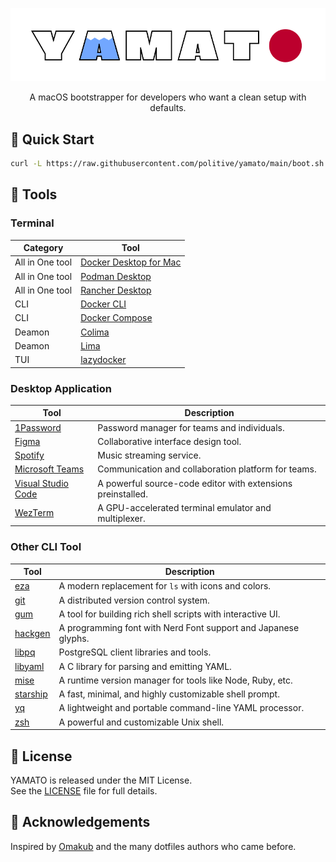 <p align="center">
  <img src="./logo.png" width="600" alt="Logo" />
</p>

<p align="center">
  A macOS bootstrapper for developers who want a clean setup with defaults.
</p>

## 🚀 Quick Start

```bash
curl -L https://raw.githubusercontent.com/politive/yamato/main/boot.sh | bash
```

## 🧰 Tools

### Terminal

| Category        | Tool                                                                  |
| --------------- | --------------------------------------------------------------------- |
| All in One tool | [Docker Desktop for Mac](https://github.com/docker/for-mac)           |
| All in One tool | [Podman Desktop](https://github.com/podman-desktop/podman-desktop)    |
| All in One tool | [Rancher Desktop](https://github.com/rancher-sandbox/rancher-desktop) |
| CLI             | [Docker CLI](https://github.com/docker/cli)                           |
| CLI             | [Docker Compose](https://github.com/docker/compose)                   |
| Deamon          | [Colima](https://github.com/abiosoft/colima)                          |
| Deamon          | [Lima](https://github.com/lima-vm/lima)                               |
| TUI             | [lazydocker](https://github.com/jesseduffield/lazydocker)             |

### Desktop Application

| Tool                                                                                | Description                                                 |
| ----------------------------------------------------------------------------------- | ----------------------------------------------------------- |
| [1Password](https://1password.com)                                                  | Password manager for teams and individuals.                 |
| [Figma](https://www.figma.com)                                                      | Collaborative interface design tool.                        |
| [Spotify](https://www.spotify.com)                                                  | Music streaming service.                                    |
| [Microsoft Teams](https://www.microsoft.com/en/microsoft-teams/group-chat-software) | Communication and collaboration platform for teams.         |
| [Visual Studio Code](https://code.visualstudio.com)                                 | A powerful source-code editor with extensions preinstalled. |
| [WezTerm](https://wezfurlong.org/wezterm/)                                          | A GPU-accelerated terminal emulator and multiplexer.        |

### Other CLI Tool

| Tool                                             | Description                                                    |
| ------------------------------------------------ | -------------------------------------------------------------- |
| [eza](https://github.com/eza-community/eza)      | A modern replacement for `ls` with icons and colors.           |
| [git](https://github.com/git/git)                | A distributed version control system.                          |
| [gum](https://github.com/charmbracelet/gum)      | A tool for building rich shell scripts with interactive UI.    |
| [hackgen](https://github.com/yuru7/HackGen)      | A programming font with Nerd Font support and Japanese glyphs. |
| [libpq](https://github.com/postgres/postgres)    | PostgreSQL client libraries and tools.                         |
| [libyaml](https://github.com/yaml/libyaml)       | A C library for parsing and emitting YAML.                     |
| [mise](https://github.com/jdx/mise)              | A runtime version manager for tools like Node, Ruby, etc.      |
| [starship](https://github.com/starship/starship) | A fast, minimal, and highly customizable shell prompt.         |
| [yq](https://github.com/mikefarah/yq)            | A lightweight and portable command-line YAML processor.        |
| [zsh](https://github.com/zsh-users/zsh)          | A powerful and customizable Unix shell.                        |

## 📄 License

YAMATO is released under the MIT License.  
See the [LICENSE](./LICENSE) file for full details.

## 🙏 Acknowledgements

Inspired by [Omakub](https://omakub.org) and the many dotfiles authors who came before.
